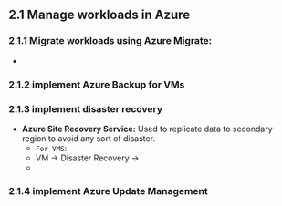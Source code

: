 ## 2.1 Manage workloads in Azure


### 2.1.1 Migrate workloads using Azure Migrate:
  
  * 


### 2.1.2 implement Azure Backup for VMs


### 2.1.3 implement disaster recovery

* **Azure Site Recovery Service:** Used to replicate data to secondary region to avoid any sort of disaster.
  *  `For VMS`: 
    *  VM -> Disaster Recovery -> 
    *  
### 2.1.4 implement Azure Update Management
